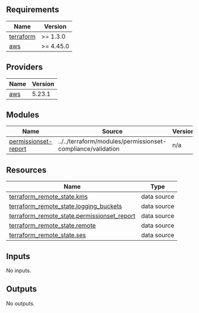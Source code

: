 ## Requirements

| Name | Version |
|------|---------|
| <a name="requirement_terraform"></a> [terraform](#requirement\_terraform) | >= 1.3.0 |
| <a name="requirement_aws"></a> [aws](#requirement\_aws) | >= 4.45.0 |

## Providers

| Name | Version |
|------|---------|
| <a name="provider_aws"></a> [aws](#provider\_aws) | 5.23.1 |

## Modules

| Name | Source | Version |
|------|--------|---------|
| <a name="module_permissionset-report"></a> [permissionset-report](#module\_permissionset-report) | ../../terraform/modules/permissionset-compliance/validation | n/a |

## Resources

| Name | Type |
|------|------|
| [terraform_remote_state.kms](https://registry.terraform.io/providers/hashicorp/terraform/latest/docs/data-sources/remote_state) | data source |
| [terraform_remote_state.logging_buckets](https://registry.terraform.io/providers/hashicorp/terraform/latest/docs/data-sources/remote_state) | data source |
| [terraform_remote_state.permissionset_report](https://registry.terraform.io/providers/hashicorp/terraform/latest/docs/data-sources/remote_state) | data source |
| [terraform_remote_state.remote](https://registry.terraform.io/providers/hashicorp/terraform/latest/docs/data-sources/remote_state) | data source |
| [terraform_remote_state.ses](https://registry.terraform.io/providers/hashicorp/terraform/latest/docs/data-sources/remote_state) | data source |

## Inputs

No inputs.

## Outputs

No outputs.
